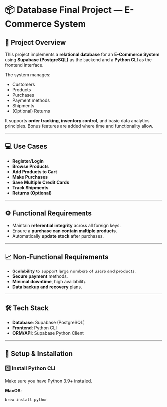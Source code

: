 # 📦 Database Final Project — E-Commerce System

## 📖 Project Overview
This project implements a **relational database** for an **E-Commerce System** using **Supabase (PostgreSQL)** as the backend and a **Python CLI** as the frontend interface.

The system manages:
- Customers  
- Products  
- Purchases  
- Payment methods  
- Shipments  
- (Optional) Returns  

It supports **order tracking, inventory control**, and basic data analytics principles. Bonus features are added where time and functionality allow.

---

## 💻 Use Cases
- **Register/Login**  
- **Browse Products**  
- **Add Products to Cart**  
- **Make Purchases**  
- **Save Multiple Credit Cards**  
- **Track Shipments**  
- **Returns (Optional)**  

---

## ⚙ Functional Requirements
- Maintain **referential integrity** across all foreign keys.  
- Ensure a **purchase can contain multiple products**.  
- Automatically **update stock** after purchases.  

---

## 📈 Non-Functional Requirements
- **Scalability** to support large numbers of users and products.  
- **Secure payment** methods.  
- **Minimal downtime**, high availability.  
- **Data backup and recovery** plans.  

---

## 🛠 Tech Stack
- **Database**: Supabase (PostgreSQL)  
- **Frontend**: Python CLI  
- **ORM/API**: Supabase Python Client  

---

## 🚀 Setup & Installation

### **1️⃣ Install Python CLI**
Make sure you have Python 3.9+ installed.

**MacOS**:
```bash
brew install python
